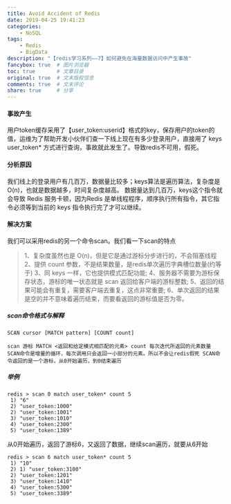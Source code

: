 ```yaml
---
title: Avoid Accident of Redis
date: 2019-04-25 19:41:23
categories:
    - NoSQL
tags:
    - Redis
    - BigData
description: "【redis学习系列——7】如何避免在海量数据访问中产生事故"
fancybox: true  # 图片浏览器
toc: true       # 文章目录
original: true  # 文末版权信息 
comments: true  # 文末评论
share: true     # 分享
---
```



#### 事故产生
用户token缓存采用了【user_token:userid】格式的key，保存用户的token的值，运维为了帮助开发小伙伴们查一下线上现在有多少登录用户，直接用了 keys user_token* 方式进行查询，事故就此发生了。导致redis不可用，假死。

#### 分析原因
我们线上的登录用户有几百万，数据量比较多；keys算法是遍历算法，复杂度是O(n)，也就是数据越多，时间复杂度越高。
数据量达到几百万，keys这个指令就会导致 Redis 服务卡顿，因为Redis 是单线程程序，顺序执行所有指令，其它指令必须等到当前的 keys 指令执行完了才可以继续。

#### 解决方案
我们可以采用redis的另一个命令scan。我们看一下scan的特点

> 1、复杂度虽然也是 O(n)，但是它是通过游标分步进行的，不会阻塞线程
2、提供 count 参数，不是结果数量，是redis单次遍历字典槽位数量(约等于)
3、同 keys 一样，它也提供模式匹配功能;
4、服务器不需要为游标保存状态，游标的唯一状态就是 scan 返回给客户端的游标整数;
5、返回的结果可能会有重复，需要客户端去重复，这点非常重要;
6、单次返回的结果是空的并不意味着遍历结束，而要看返回的游标值是否为零。

##### scan命令格式与解释
```
SCAN cursor [MATCH pattern] [COUNT count]

scan 游标 MATCH <返回和给定模式相匹配的元素> count 每次迭代所返回的元素数量
SCAN命令是增量的循环，每次调用只会返回一小部分的元素。所以不会让redis假死 SCAN命令返回的是一个游标，从0开始遍历，到0结束遍历
```

##### 举例
```
redis > scan 0 match user_token* count 5
 1) "6"
 2) "user_token:1000"
 2) "user_token:1001"
 3) "user_token:1010"
 4) "user_token:2300"
 5) "user_token:1389"
```
从0开始遍历，返回了游标6，又返回了数据，继续scan遍历，就要从6开始
```
redis > scan 6 match user_token* count 5
 1) "10"
 2) 1) "user_token:3100"
 2) "user_token:1201"
 3) "user_token:1410"
 4) "user_token:5300"
 5) "user_token:3389"
```
